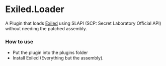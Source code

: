 # Exiled.Loader
A Plugin that loads [Exiled](https://github.com/Exiled-Team/EXILED) using SLAPI (SCP: Secret Laboratory Official API) without needing the patched assembly.

### How to use

- Put the plugin into the plugins folder
- Install Exiled (Everything but the assembly).
